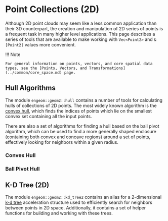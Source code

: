 # Point Collections (2D)

Although 2D point clouds may seem like a less common application than their 3D counterpart, the creation and
manipulation of 2D series of points is a frequent task in many higher level applications. This page describes a series
of tools that are available to make working with `Vec<Point2>` and `&[Point2]` values more convenient.

!!! Note

    For general information on points, vectors, and core spatial data types, see the [Points, Vectors, and Transformations](../common/core_space.md) page.

## Hull Algorithms

The module `engeom::geom2::hull` contains a number of tools for calculating hulls of collections of 2D points. The most
widely known algorithm is the [convex hull](https://en.wikipedia.org/wiki/Convex_hull), which finds the indices of
points which lie on the smallest convex set containing all the input points.

There are also a set of algorithms for finding a hull based on the ball pivot algorithm, which can be used to find a
more generally shaped enclosure (containing both convex and concave regions) around a set of points, effectively looking
for neighbors within a given radius.

### Convex Hull

### Ball Pivot Hull

## K-D Tree (2D)

The module `engeom::geom2::kd_tree2` contains an alias for a
2-dimensional [k-d tree](https://en.wikipedia.org/wiki/K-d_tree) acceleration structure used to efficiently search for
neighbors between points in 2D space. Additionally, it contains a set of helper functions for building and working with
these trees.
